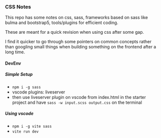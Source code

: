 ### CSS Notes

This repo has some notes on css, sass, frameworks based on sass like bulma and bootstrap5, tools/plugins for efficient coding.

These are meant for a quick revision when using css after some gap.

I find it quicker to go through some pointers on common concepts rather than googling small things when building something on the frontend after a long time.

#### DevEnv
##### Simple Setup
- `npm i -g sass`
-  vscode plugins: liveserver
-  then use liveserver plugin on vscode from index.html in the starter project and have `sass -w input.scss output.css` on the terminal

##### Using vscode
- `npm i -g vite sass`
- `vite run dev`
